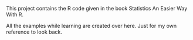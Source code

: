 This project contains the R code given in the book Statistics An Easier Way With R. 

All the examples while learning are created over here. Just for my own reference to look back. 